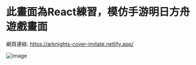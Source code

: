 # 此畫面為React練習，模仿手游明日方舟遊戲畫面  
網頁連結: https://arknights-cover-imitate.netlify.app/  

![image](https://github.com/MickyC110181137/ReactPractice/tree/master/src/container/video/ReactPractice.gif)
